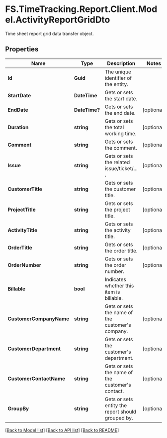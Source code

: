# FS.TimeTracking.Report.Client.Model.ActivityReportGridDto
Time sheet report grid data transfer object.

## Properties

Name | Type | Description | Notes
------------ | ------------- | ------------- | -------------
**Id** | **Guid** | The unique identifier of the entity. | 
**StartDate** | **DateTime** | Gets or sets the start date. | 
**EndDate** | **DateTime?** | Gets or sets the end date. | [optional] 
**Duration** | **string** | Gets or sets the total working time. | [optional] 
**Comment** | **string** | Gets or sets the comment. | [optional] 
**Issue** | **string** | Gets or sets the related issue/ticket/... . | [optional] 
**CustomerTitle** | **string** | Gets or sets the customer title. | [optional] 
**ProjectTitle** | **string** | Gets or sets the project title. | [optional] 
**ActivityTitle** | **string** | Gets or sets the activity title. | [optional] 
**OrderTitle** | **string** | Gets or sets the order title. | [optional] 
**OrderNumber** | **string** | Gets or sets the order number. | [optional] 
**Billable** | **bool** | Indicates whether this item is billable. | 
**CustomerCompanyName** | **string** | Gets or sets the name of the customer&#39;s company. | [optional] 
**CustomerDepartment** | **string** | Gets or sets the customer&#39;s department. | [optional] 
**CustomerContactName** | **string** | Gets or sets the name of the customer&#39;s contact. | [optional] 
**GroupBy** | **string** | Gets or sets entity the report should grouped by. | [optional] 

[[Back to Model list]](../README.md#documentation-for-models) [[Back to API list]](../README.md#documentation-for-api-endpoints) [[Back to README]](../README.md)

